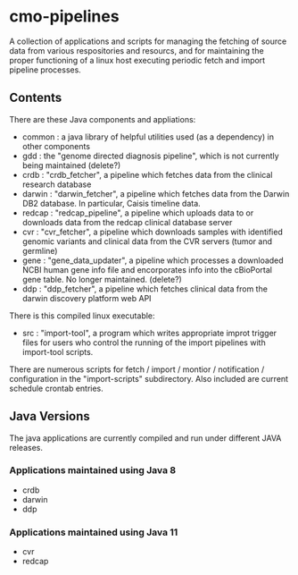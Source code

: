 # cmo-pipelines

A collection of applications and scripts for managing the fetching of source data from various respositories and resourcs, and for maintaining
the proper functioning of a linux host executing periodic fetch and import pipeline processes.

## Contents

There are these Java components and appliations:

- common : a java library of helpful utilities used (as a dependency) in other components
- gdd : the "genome directed diagnosis pipeline", which is not currently being maintained (delete?)
- crdb : "crdb_fetcher", a pipeline which fetches data from the clinical research database
- darwin : "darwin_fetcher", a pipeline which fetches data from the Darwin DB2 database. In particular, Caisis timeline data.
- redcap : "redcap_pipeline", a pipeline which uploads data to or downloads data from the redcap clinical database server
- cvr : "cvr_fetcher", a pipeline which downloads samples with identified genomic variants and clinical data from the CVR servers (tumor and germline)
- gene : "gene_data_updater", a pipeline which processes a downloaded NCBI human gene info file and encorporates info into the cBioPortal gene table. No longer maintained. (delete?)
- ddp :  "ddp_fetcher", a pipeline which fetches clinical data from the darwin discovery platform web API

There is this compiled linux executable:
- src : "import-tool", a program which writes appropriate improt trigger files for users who control the running of the import pipelines with import-tool scripts.

There are numerous scripts for fetch / import / montior / notification / configuration in the "import-scripts" subdirectory. Also included are current schedule crontab entries.

## Java Versions

The java applications are currently compiled and run under different JAVA releases.

### Applications maintained using Java 8
- crdb
- darwin
- ddp

### Applications maintained using Java 11
- cvr
- redcap
